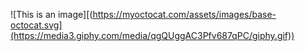![This is an image][(https://myoctocat.com/assets/images/base-octocat.svg](https://media3.giphy.com/media/qgQUggAC3Pfv687qPC/giphy.gif))
